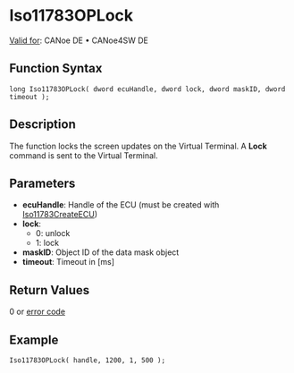 # Iso11783OPLock

[Valid for](../../../../Shared/FeatureAvailability.md): CANoe DE • CANoe4SW DE

## Function Syntax

```plaintext
long Iso11783OPLock( dword ecuHandle, dword lock, dword maskID, dword timeout );
```

## Description

The function locks the screen updates on the Virtual Terminal. A **Lock** command is sent to the Virtual Terminal.

## Parameters

- **ecuHandle**: Handle of the ECU (must be created with [Iso11783CreateECU](CAPLfunctionIso11783CreateECU.md))
- **lock**:
  - 0: unlock
  - 1: lock
- **maskID**: Object ID of the data mask object
- **timeout**: Timeout in [ms]

## Return Values

0 or [error code](../CAPLfunctionsISONLErrorCodes.md)

## Example

```plaintext
Iso11783OPLock( handle, 1200, 1, 500 );
```
